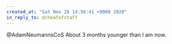 ```yaml
---
created_at: "Sat Nov 28 14:56:41 +0000 2020"
in_reply_to: @cheafofstaff
---
```


@AdamNeumannsCoS About 3 months younger than I am now.
